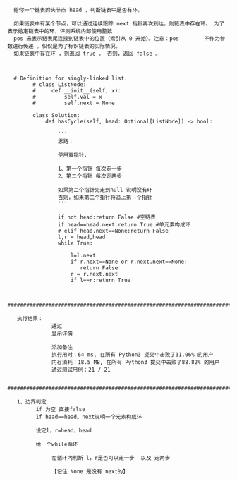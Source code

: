       给你一个链表的头节点 head ，判断链表中是否有环。

      如果链表中有某个节点，可以通过连续跟踪 next 指针再次到达，则链表中存在环。 为了表示给定链表中的环，评测系统内部使用整数
      pos 来表示链表尾连接到链表中的位置（索引从 0 开始）。注意：pos        不作为参数进行传递 。仅仅是为了标识链表的实际情况。
      如果链表中存在环 ，则返回 true 。 否则，返回 false 。



      # Definition for singly-linked list.
            # class ListNode:
            #     def __init__(self, x):
            #         self.val = x
            #         self.next = None

            class Solution:
                def hasCycle(self, head: Optional[ListNode]) -> bool:

                    '''
                    思路：

                    使用双指针，

                    1、第一个指针 每次走一步
                    2、第二个指针 每次走两步

                    如果第二个指针先走到null 说明没有环
                    否则，如果第二个指针将追上第一个指针
                    '''

                    if not head:return False #空链表      
                    if head==head.next:return True #单元素构成环
                    # elif head.next==None:return False
                    l,r = head,head
                    while True:

                        l=l.next
                        if r.next==None or r.next.next==None:
                           return False
                        r = r.next.next
                        if l==r:return True 


       #########################################################################
       
       执行结果：
                  通过
                  显示详情

                  添加备注
                  执行用时：64 ms, 在所有 Python3 提交中击败了31.06% 的用户
                  内存消耗：18.5 MB, 在所有 Python3 提交中击败了88.82% 的用户
                  通过测试用例：21 / 21

       #########################################################################
       
       1、边界判定 
             if 为空 直接false
             if head==head。next说明一个元素构成环
             
             设定l，r=head，head
             
             给一个while循环
             
                  在循环内判断 l，r是否可以走一步  以及 走两步
                  
                  【记住 None 是没有 next的】






